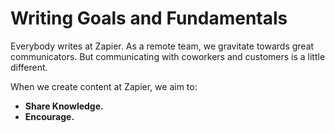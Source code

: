 # Writing Goals and Fundamentals

Everybody writes at Zapier. As a remote team, we gravitate towards great communicators. But communicating with coworkers and customers is a little different. 

When we create content at Zapier, we aim to:

- **Share Knowledge.**
- **Encourage.**